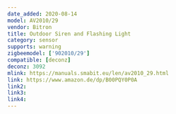 ```yaml
---
date_added: 2020-08-14
model: AV2010/29
vendor: Bitron
title: Outdoor Siren and Flashing Light
category: sensor
supports: warning
zigbeemodel: ['902010/29']
compatible: [deconz]
deconz: 3092 
mlink: https://manuals.smabit.eu/len/av2010_29.html
link: https://www.amazon.de/dp/B00PQY0P0A
link2: 
link3:
link4:
---
```


